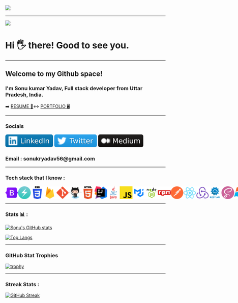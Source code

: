 <img src="https://camo.githubusercontent.com/417e6e178a69cc045c656d083ba983a59303f099087090269c01cacc6741ef29/68747470733a2f2f7170682e66732e71756f726163646e2e6e65742f6d61696e2d71696d672d6661376234626463336232663733653734396535633263363436643461653133" al="code gif">

<hr>

![](https://komarev.com/ghpvc/?username=sonukryadav)


<h1>Hi 🖐️ there! Good to see you. </h1>
<hr>
<h2>Welcome to my Github space!</h2>
<h3>I'm Sonu kumar Yadav, Full stack developer from Uttar Pradesh, India.</h3>

➡️ <a href="https://drive.google.com/file/d/1rNt7Y5VTeFUusZLMg9hOUQGh_wYduH79/view?usp=share_link">RESUME 📃</a>↔
<a href="https://sonukr.in/">PORTFOLIO 🖥️</a>

<hr>
<h3>Socials</h3>

<a href="https://www.linkedin.com/in/sonu-kumar-yadav-0a609b180/"><img src="./assets/linked in.svg"></a>
<a href="https://twitter.com/SonuKr52616462"><img src="./assets/twitter.svg"></a>
<a href="https://medium.com/@sonukryadav56"><img src="./assets/medium icon.svg"></a>

<h3>Email : sonukryadav56@gmail.com</h3>

<hr>
<h3>Tech stack that I know : </h3>

<div style="display:flex;">
<img style="width="50px" height="40px" src="./assets/techstack/bootstarp.png" alt="tech stack">
<img style="width="50px" height="40px" id="img1" src="./assets/techstack/chakraui.png" alt="tech stack">
<img style="width="50px" height="40px" id="img1" src="./assets/techstack/css.png" alt="tech stack">
<img style="width="50px" height="40px" id="img1" src="./assets/techstack/firebase.png" alt="tech stack">
<img style="width="50px" height="40px" id="img1" src="./assets/techstack/git.png" alt="tech stack">
<img style="width="50px" height="40px" id="img1" src="./assets/techstack/github.png" alt="tech stack">
<img style="width="50px" height="40px" id="img1" src="./assets/techstack/html.png" alt="tech stack">
<img style="width="50px" height="40px" id="img1" src="./assets/techstack/intelij.png" alt="tech stack">
<img style="width="50px" height="40px" id="img1" src="./assets/techstack/java.png" alt="tech stack">
<img style="width="50px" height="40px" id="img1" src="./assets/techstack/javascript.png" alt="tech stack">
<img style="width="50px" height="40px" id="img1" src="./assets/techstack/material ui.png" alt="tech stack">
<img style="width="50px" height="40px" id="img1" src="./assets/techstack/nodejs.png" alt="tech stack">
<img style="width="50px" height="40px" id="img1" src="./assets/techstack/npm'.png" alt="tech stack">
<img style="width="50px" height="40px" id="img1" src="./assets/techstack/postman.png" alt="tech stack">
<img style="width="50px" height="40px" id="img1" src="./assets/techstack/react.png" alt="tech stack">
<img style="width="50px" height="40px" id="img1" src="./assets/techstack/redux.png" alt="tech stack">
<img style="width="50px" height="40px" id="img1" src="./assets/techstack/restapi.png" alt="tech stack">
<img style="width="50px" height="40px" id="img1" src="./assets/techstack/sass.png" alt="tech stack">
<img style="width="50px" height="40px" id="img1" src="./assets/techstack/windows.png" alt="tech stack">
</div>

<hr>

<h3>Stats 📊 : </h3>

[![Sonu's GitHub stats](https://github-readme-stats.vercel.app/api?username=sonukryadav&count_private=true&show_icons=true&theme=flag-india&include_all_commits=true)](https://github.com/anuraghazra/github-readme-stats)

[![Top Langs](https://github-readme-stats.vercel.app/api/top-langs/?username=sonukryadav&layout=compact)](https://github.com/anuraghazra/github-readme-stats)

<hr>
<h3>GitHub Stat Trophies</h3>
  
  
[![trophy](https://github-profile-trophy.vercel.app/?username=ryo-ma)](https://github.com/ryo-ma/sonukryadav)

<hr>

<h3>Streak Stats : </h3>
  
  
  [![GitHub Streak](https://streak-stats.demolab.com/?user=sonukryadav)](https://git.io/streak-stats)


